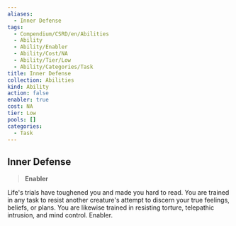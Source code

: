 ```yaml
---
aliases:
  - Inner Defense
tags:
  - Compendium/CSRD/en/Abilities
  - Ability
  - Ability/Enabler
  - Ability/Cost/NA
  - Ability/Tier/Low
  - Ability/Categories/Task
title: Inner Defense
collection: Abilities
kind: Ability
action: false
enabler: true
cost: NA
tier: Low
pools: []
categories:
  - Task
---
```

## Inner Defense  
>**Enabler**
  
Life's trials have toughened you and made you hard to read. You are trained in any task to resist another creature's attempt to discern your true feelings, beliefs, or plans. You are likewise trained in resisting torture, telepathic intrusion, and mind control. Enabler.